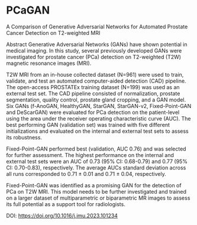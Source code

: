# PCaGAN
A Comparison of Generative Adversarial Networks for Automated Prostate Cancer Detection on T2-weighted MRI

Abstract
Generative Adversarial Networks (GANs) have shown potential in medical imaging. In this study, several previously developed GANs were investigated for prostate cancer (PCa) detection on T2-weighted (T2W) magnetic resonance images (MRI).

T2W MRI from an in-house collected dataset (N=961) were used to train, validate, and test an automated computer-aided detection (CAD) pipeline. The open-access PROSTATEx training dataset (N=199) was used as an external test set. The CAD pipeline consisted of normalization, prostate segmentation, quality control, prostate gland cropping, and a GAN model. Six GANs (f-AnoGAN, HealthyGAN, StarGAN, StarGAN-v2, Fixed-Point-GAN and DeScarGAN) were evaluated for PCa detection on the patient-level using the area under the receiver operating characteristic curve (AUC). The best performing GAN (validation set) was trained with five different initializations and evaluated on the internal and external test sets to assess its robustness.

Fixed-Point-GAN performed best (validation, AUC 0.76) and was selected for further assessment. The highest performance on the internal and external test sets were an AUC of 0.73 (95% CI: 0.68-0.79) and 0.77 (95% CI: 0.70-0.83), respectively. The average AUCs 
 standard deviation across all runs corresponded to 0.71 ± 0.01 and 0.71 ± 0.04, respectively.

Fixed-Point-GAN was identified as a promising GAN for the detection of PCa on T2W MRI. This model needs to be further investigated and trained on a larger dataset of multiparametric or biparametric MR images to assess its full potential as a support tool for radiologists.

DOI: https://doi.org/10.1016/j.imu.2023.101234
